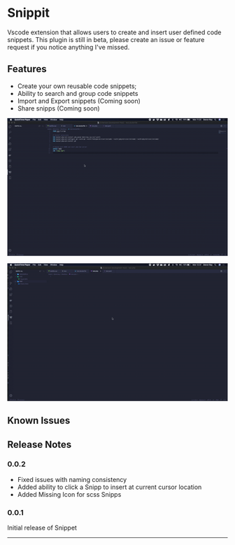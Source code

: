 # Snippit

Vscode extension that allows users to create and insert user defined code snippets.
This plugin is still in beta, please create an issue or feature request if you notice anything I've missed. 

## Features

* Create your own reusable code snippets;
* Ability to search and group code snippets
* Import and Export snippets (Coming soon)
* Share snipps (Coming soon)


![Create Snipp demo](resources/demo/create-snipp.gif)

![Insert Snipp demo](resources/demo/insert-snipp.gif)

## Known Issues



## Release Notes
### 0.0.2
* Fixed issues with naming consistency
* Added ability to click a Snipp to insert at current cursor location
* Added Missing Icon for scss Snipps

### 0.0.1
Initial release of Snippet

-----------------------------------------------------------------------------------------------------------